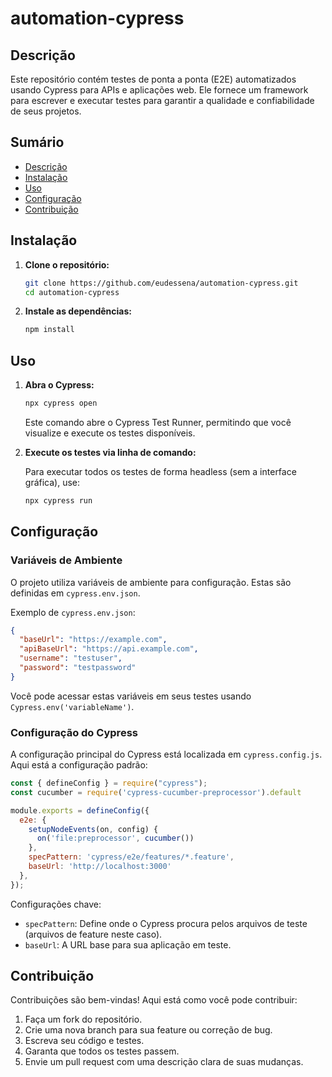 # automation-cypress

## Descrição

Este repositório contém testes de ponta a ponta (E2E) automatizados usando Cypress para APIs e aplicações web. Ele fornece um framework para escrever e executar testes para garantir a qualidade e confiabilidade de seus projetos.

## Sumário

- [Descrição](#descrição)
- [Instalação](#instalação)
- [Uso](#uso)
- [Configuração](#configuração)
- [Contribuição](#contribuição)

## Instalação

1.  **Clone o repositório:**

    ```bash
    git clone https://github.com/eudessena/automation-cypress.git
    cd automation-cypress
    ```

2.  **Instale as dependências:**

    ```bash
    npm install
    ```

## Uso

1.  **Abra o Cypress:**

    ```bash
    npx cypress open
    ```

    Este comando abre o Cypress Test Runner, permitindo que você visualize e execute os testes disponíveis.

2.  **Execute os testes via linha de comando:**

    Para executar todos os testes de forma headless (sem a interface gráfica), use:

    ```bash
    npx cypress run
    ```

## Configuração

### Variáveis de Ambiente

O projeto utiliza variáveis de ambiente para configuração. Estas são definidas em `cypress.env.json`.

Exemplo de `cypress.env.json`:

```json
{
  "baseUrl": "https://example.com",
  "apiBaseUrl": "https://api.example.com",
  "username": "testuser",
  "password": "testpassword"
}
```

Você pode acessar estas variáveis em seus testes usando `Cypress.env('variableName')`.

### Configuração do Cypress

A configuração principal do Cypress está localizada em `cypress.config.js`. Aqui está a configuração padrão:

```javascript
const { defineConfig } = require("cypress");
const cucumber = require('cypress-cucumber-preprocessor').default

module.exports = defineConfig({
  e2e: {
    setupNodeEvents(on, config) {
      on('file:preprocessor', cucumber())
    },
    specPattern: 'cypress/e2e/features/*.feature',
    baseUrl: 'http://localhost:3000'
  },
});
```

Configurações chave:

-   `specPattern`: Define onde o Cypress procura pelos arquivos de teste (arquivos de feature neste caso).
-   `baseUrl`: A URL base para sua aplicação em teste.

## Contribuição

Contribuições são bem-vindas! Aqui está como você pode contribuir:

1.  Faça um fork do repositório.
2.  Crie uma nova branch para sua feature ou correção de bug.
3.  Escreva seu código e testes.
4.  Garanta que todos os testes passem.
5.  Envie um pull request com uma descrição clara de suas mudanças.
